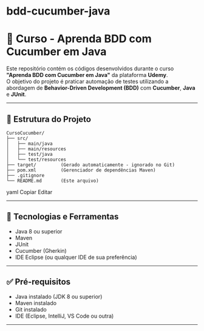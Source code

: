 # bdd-cucumber-java

# 🥒 Curso - Aprenda BDD com Cucumber em Java

Este repositório contém os códigos desenvolvidos durante o curso **"Aprenda BDD com Cucumber em Java"** da plataforma **Udemy**.  
O objetivo do projeto é praticar automação de testes utilizando a abordagem de **Behavior-Driven Development (BDD)** com **Cucumber**, **Java** e **JUnit**.

---

## 📁 Estrutura do Projeto

```
CursoCucumber/
├── src/
│   ├── main/java
│   ├── main/resources
│   ├── test/java
│   └── test/resources
├── target/         (Gerado automaticamente - ignorado no Git)
├── pom.xml         (Gerenciador de dependências Maven)
├── .gitignore
└── README.md       (Este arquivo)
```


yaml
Copiar
Editar

---

## 🚀 Tecnologias e Ferramentas

- Java 8 ou superior
- Maven
- JUnit
- Cucumber (Gherkin)
- IDE Eclipse (ou qualquer IDE de sua preferência)

---

## ✅ Pré-requisitos

- Java instalado (JDK 8 ou superior)
- Maven instalado
- Git instalado
- IDE (Eclipse, IntelliJ, VS Code ou outra)

---
